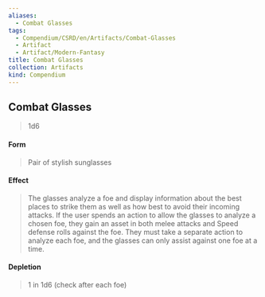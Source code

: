 ```yaml
---
aliases:
  - Combat Glasses
tags:
  - Compendium/CSRD/en/Artifacts/Combat-Glasses
  - Artifact
  - Artifact/Modern-Fantasy
title: Combat Glasses
collection: Artifacts
kind: Compendium
---
```

## Combat Glasses
>1d6
#### Form
> Pair of stylish sunglasses 

#### Effect
> The glasses analyze a foe and display information about the best places to strike them as well as how best to avoid their incoming attacks. If the user spends an action to allow the glasses to analyze a chosen foe, they gain an asset in both melee attacks and Speed defense rolls against the foe. They must take a separate action to analyze each foe, and the glasses can only assist against one foe at a time. 
#### Depletion 
>1 in 1d6 (check after each foe)

